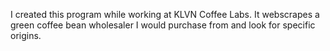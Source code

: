 I created this program while working at KLVN Coffee Labs.
It webscrapes a green coffee bean wholesaler I would purchase from and look for specific origins.
